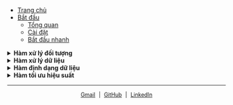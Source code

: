 * [Trang chủ](/)
* [Bắt đầu](quick-start/getting-started.md)
  * [Tổng quan](quick-start/getting-started.md)
  * [Cài đặt](quick-start/installation.md)
  * [Bắt đầu nhanh](quick-start/quick-start.md)

<details>
<summary><strong>Hàm xử lý đối tượng</strong></summary>

  * [Clone Object](guides/cloneObject.md)
  * [Compare Object](guides/compareObject.md)
</details>

<details>
<summary><strong>Hàm xử lý dữ liệu</strong></summary>

  * [Create Keyed Storage](guides/createKeyedStorage.md)
  * [TypeCheck](guides/typeCheck.md)
</details>

<details>
<summary><strong>Hàm định dạng dữ liệu</strong></summary>

  * [Format Number](guides/formatNumber.md)
</details>

<details>
<summary><strong>Hàm tối ưu hiệu suất</strong></summary>

  * [Memoize](guides/memoize.md)
  * [Debounce](guides/debounce.md)
  * [Throttle](guides/throttle.md)
</details>

---

<span style="font-size: 0.9em; display : flex; justify-content : center ; gap : 8px">
  <a href="mailto:phuchoa1202@gmail.com" target="_blank">Gmail</a> |
  <a href="https://github.com/phuchoa2001/hoa-utils" target="_blank">GitHub</a> |
  <a href="https://www.linkedin.com/in/phuchoa2001/" target="_blank">LinkedIn</a>
</span>